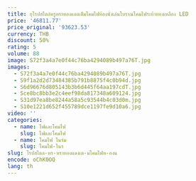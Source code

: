 ```yaml
---
title: ยุโรปสไตล์หรูหราทองแดงเต็มโคมไฟห้องนั่งเล่นโบราณโคมไฟระย้าทองเหลือง LED
price: '46811.77'
price_original: '93623.53'
currency: THB
discount: 50%
rating: 5
volume: 88
image: S72f3a4a7e0f44c76ba4294089b497a76T.jpg
images:
  - S72f3a4a7e0f44c76ba4294089b497a76T.jpg
  - S9f1a2d2d73484385b791b8875f4c0b94d.jpg
  - S6d96676d805143b3b6d445f64aa197cdT.jpg
  - Sce8bc8bb3e2c4eef98da817348a609124.jpg
  - S31d97ea8be8244a58a5c93544b4c03d0m.jpg
  - S10e1221d652f455789dce1197fe9d10a6.jpg
video: ''
categories:
  - name: ไฟและโคมไฟ
    slug: ไฟและโคมไฟ
  - name: โคมไฟ ในร่ม
    slug: โคมไฟ-ในร
slug: โรปสไตล-หร-หราทองแดงเต-มโคมไฟห-องน
encode: oChK0OQ
lang: th
---
```

  